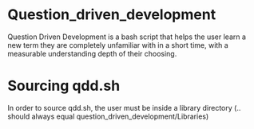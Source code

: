 # Question_driven_development
Question Driven Development is a bash script that helps the user learn a new term they are completely unfamiliar with in a short time, with a measurable understanding depth of their choosing.

# Sourcing qdd.sh
In order to source qdd.sh, the user must be inside a library directory (.. should always equal question_driven_development/Libraries)
